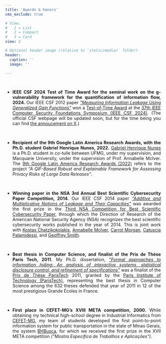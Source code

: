 ```yaml
---
title: 'Awards & honors'
cms_exclude: true

# View.
#   1 = List
#   2 = Compact
#   3 = Card
view: 2

# Optional header image (relative to `static/media/` folder).
header:
  caption: ''
  image: ''

---
```


<div style="text-align: justify"> 

  </br>

- **IEEE CSF 2024 Test of Time Award for the seminal work on the g-vulnerability framework for the quantification of information flow, 2024.**
  Our IEEE CSF 2012 paper [*"Measuring Information Leakage Using Generalized Gain Functions"*](https://ieeexplore.ieee.org/document/6266165) won a [Test-of-Time Award](https://www.ieee-security.org/CSFWweb/distinguished.html) at the [37th IEEE Computer Security Foundations Symposium (IEEE CSF 2024)](https://csf2024.ieee-security.org/). (The official CSF webpage will be updated soon, but for the time being you can find [the annoucement on X](https://x.com/CSFSymposium/status/1813976264363135041).)

  </br>
  
- **Recipient of the 9th Google Latin America Research Awards, with the Ph.D. student Gabriel Henrique Nunes, 2022.**
  [Gabriel Henrique Nunes](https://nunesgh.com/en/) is a Ph.D. student in co-tulle between UFMG, under my supervision, and Macquarie University, under the supervision of Prof. Annabelle McIver. The [9th Google Latin America Research Awards (2022)](https://blog.google/intl/pt-br/novidades/iniciativas/conheca-os-vencedores-do-premio-lara-2021-o-programa-de-bolsas-de-pesquisa-do-google/) refers to the project  *“A QIF-Based Robust and Explainable Framework for Assessing Privacy Risks of Large Data Releases”*.

  </br>

- **Winning paper in the NSA 3rd Annual Best Scientific Cybersecurity Paper Competition, 2014.**
  Our IEEE CSF 2014 paper [*"Additive and Multiplicative Notions of Leakage and Their Capacities"*](https://ieeexplore.ieee.org/document/6957119) was awarded the first prize in the [Third NSA Competition for Best Scientific Cybersecurity Paper](https://www.nsa.gov/Press-Room/Press-Releases-Statements/Press-Release-View/Article/1628902/nsa-announces-winner-of-annual-cybersecurity-research-paper-competition/), through which the Direction of Research of the American National Security Agency (NSA) recognizes the best scientific cybersecurity works published in the year of 2014. This is joint work with [Kostas Chatzikokolakis](https://www.chatzi.org/), [Annabelle McIver](https://researchers.mq.edu.au/en/persons/annabelle-mciver), [Carrol Morgan](https://research.unsw.edu.au/people/professor-carroll-morgan), [Catuscia Palamidessi](http://www.lix.polytechnique.fr/~catuscia/), and [Geoffrey Smith](https://cyber.fiu.edu/people/profiles/lauren-klein129.html).

  </br>

- **Best thesis in Computer Science, and finalist of the Prix de Thèse Paris Tech, 2011.**
  My Ph.D. dissertation, [*"Formal approaches to information hiding: An analysis of interactive systems, statistical disclosure control, and refinement of specifications"*](https://theses.hal.science/tel-00639948v3) was a finalist of the [Prix de Thèse ParisTech](https://www.espci.psl.eu/?page=article-print&id_article=4022) 2011, granted by the [Paris Institute of Technology (ParisTech)](https://paristech.fr/), representing the best thesis in Computer Science among the 632 theses defended that year of 2011 in 12 of the most prestigious Grande Écoles in France.

  </br>

- **First place in CEFET-MG’s XVIII META competition, 2000.**
  While obtaining my technical high-school degree in Industrial Informatics from [CEFET-MG](http://www.cefetmg.br/), my team of students developed the first point-to-point information system for public transportation in the state of Minas Gerais, the system [BHBusca](../bhbusca), for which we received the first prize in the XVII META competition *("Mostra Específica de Trabalhos e Aplicações")*.  

</div>
